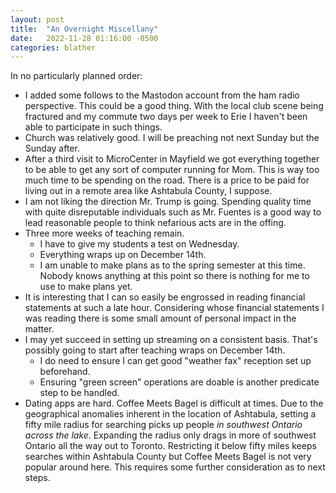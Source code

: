 ```yaml
---
layout: post
title:  "An Overnight Miscellany"
date:   2022-11-28 01:16:00 -0500
categories: blather
---
```

In no particularly planned order:

* I added some follows to the Mastodon account from the ham radio perspective.  This could be a good thing.  With the local club scene being fractured and my commute two days per week to Erie I haven't been able to participate in such things.
* Church was relatively good.  I will be preaching not next Sunday but the Sunday after.
* After a third visit to MicroCenter in Mayfield we got everything together to be able to get any sort of computer running for Mom.  This is way too much time to be spending on the road.  There is a price to be paid for living out in a remote area like Ashtabula County, I suppose.
* I am not liking the direction Mr. Trump is going.  Spending quality time with quite disreputable individuals such as Mr. Fuentes is a good way to lead reasonable people to think nefarious acts are in the offing.
* Three more weeks of teaching remain.
  * I have to give my students a test on Wednesday.
  * Everything wraps up on December 14th.
  * I am unable to make plans as to the spring semester at this time.  Nobody knows anything at this point so there is nothing for me to use to make plans yet.
* It is interesting that I can so easily be engrossed in reading financial statements at such a late hour.  Considering whose financial statements I was reading there is some small amount of personal impact in the matter.
* I may yet succeed in setting up streaming on a consistent basis.  That's possibly going to start after teaching wraps on December 14th.
  * I do need to ensure I can get good "weather fax" reception set up beforehand.
  * Ensuring "green screen" operations are doable is another predicate step to be handled.
* Dating apps are hard.  Coffee Meets Bagel is difficult at times.  Due to the geographical anomalies inherent in the location of Ashtabula, setting a fifty mile radius for searching picks up people *in southwest Ontario across the lake*.  Expanding the radius only drags in more of southwest Ontario all the way out to Toronto.  Restricting it below fifty miles keeps searches within Ashtabula County but Coffee Meets Bagel is not very popular around here.  This requires some further consideration as to next steps.  
